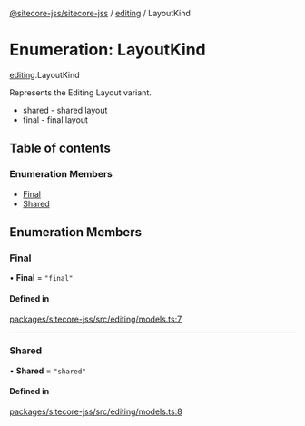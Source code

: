 [@sitecore-jss/sitecore-jss](../README.md) / [editing](../modules/editing.md) / LayoutKind

# Enumeration: LayoutKind

[editing](../modules/editing.md).LayoutKind

Represents the Editing Layout variant.
- shared - shared layout
- final - final layout

## Table of contents

### Enumeration Members

- [Final](editing.LayoutKind.md#final)
- [Shared](editing.LayoutKind.md#shared)

## Enumeration Members

### Final

• **Final** = ``"final"``

#### Defined in

[packages/sitecore-jss/src/editing/models.ts:7](https://github.com/Sitecore/jss/blob/58082e173/packages/sitecore-jss/src/editing/models.ts#L7)

___

### Shared

• **Shared** = ``"shared"``

#### Defined in

[packages/sitecore-jss/src/editing/models.ts:8](https://github.com/Sitecore/jss/blob/58082e173/packages/sitecore-jss/src/editing/models.ts#L8)
